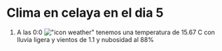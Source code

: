 # Clima en celaya en el dia 5

1. A las 0:0 !["icon weather"](http://openweathermap.org/img/w/10n.png) tenemos una temperatura de 15.67 C con lluvia ligera y  vientos de 1.1 y nubosidad al 88%
